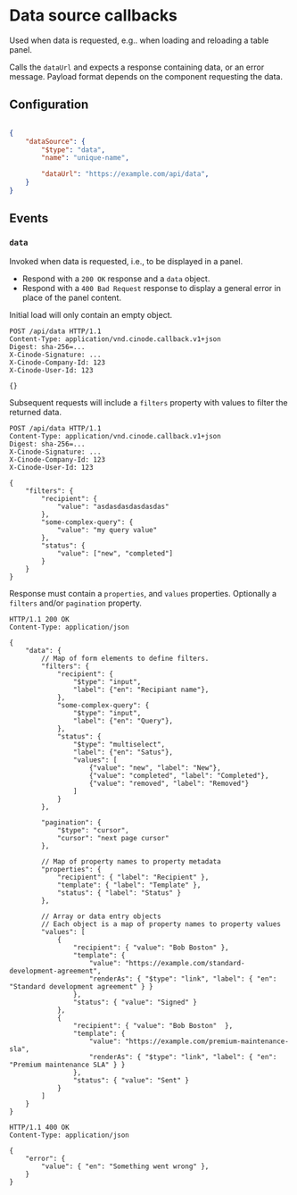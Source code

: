 # Data source callbacks

Used when data is requested, e.g.. when loading and reloading a table panel.

Calls the `dataUrl` and expects a response containing data, or an error message. Payload format depends on the component requesting the data.

## Configuration

```json

{    
    "dataSource": {
        "$type": "data",
        "name": "unique-name",

        "dataUrl": "https://example.com/api/data",
    }
}
```

## Events

### `data`

Invoked when data is requested, i.e., to be displayed in a panel.

- Respond with a `200 OK` response and a `data` object.
- Respond with a `400 Bad Request` response to display a general error in place of the panel content.

Initial load will only contain an empty object.

```http
POST /api/data HTTP/1.1
Content-Type: application/vnd.cinode.callback.v1+json
Digest: sha-256=...
X-Cinode-Signature: ...
X-Cinode-Company-Id: 123
X-Cinode-User-Id: 123

{}
```

Subsequent requests will include a `filters` property with values to filter the returned data.

```http
POST /api/data HTTP/1.1
Content-Type: application/vnd.cinode.callback.v1+json
Digest: sha-256=...
X-Cinode-Signature: ...
X-Cinode-Company-Id: 123
X-Cinode-User-Id: 123

{
    "filters": {
        "recipient": {
            "value": "asdasdasdasdasdas"
        },
        "some-complex-query": {
            "value": "my query value"
        },
        "status": {
            "value": ["new", "completed"]
        }
    }
}
```

Response must contain a `properties`, and `values` properties. Optionally a `filters` and/or `pagination` property.

```http
HTTP/1.1 200 OK
Content-Type: application/json

{
    "data": {
        // Map of form elements to define filters.
        "filters": {
            "recipient": {
                "$type": "input",
                "label": {"en": "Recipiant name"},
            },
            "some-complex-query": {
                "$type": "input",
                "label": {"en": "Query"},
            },
            "status": {
                "$type": "multiselect",
                "label": {"en": "Satus"},
                "values": [
                    {"value": "new", "label": "New"},
                    {"value": "completed", "label": "Completed"},
                    {"value": "removed", "label": "Removed"}
                ]
            }
        },

        "pagination": {
            "$type": "cursor",
            "cursor": "next page cursor"
        },

        // Map of property names to property metadata
        "properties": {
            "recipient": { "label": "Recipient" },
            "template": { "label": "Template" },
            "status": { "label": "Status" }
        },

        // Array or data entry objects
        // Each object is a map of property names to property values
        "values": [
            {
                "recipient": { "value": "Bob Boston" },
                "template": { 
                    "value": "https://example.com/standard-development-agreement", 
                    "renderAs": { "$type": "link", "label": { "en": "Standard development agreement" } }
                },
                "status": { "value": "Signed" }
            },
            {
                "recipient": { "value": "Bob Boston"  },
                "template": { 
                    "value": "https://example.com/premium-maintenance-sla", 
                    "renderAs": { "$type": "link", "label": { "en": "Premium maintenance SLA" } }
                },
                "status": { "value": "Sent" }
            }
        ]
    }
}
```

```http
HTTP/1.1 400 OK
Content-Type: application/json

{
    "error": {
        "value": { "en": "Something went wrong" },
    }
}
```
